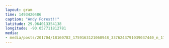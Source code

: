 ```yaml
---
layout: gram
time: 1493420486
caption: "Andy Forest!!"
latitude: 29.964013354138
longitude: -90.057711812781
media:
- media/posts/201704/18160782_1759163121060948_3376243791039037440_n_17854104280188685.jpg
---
```

